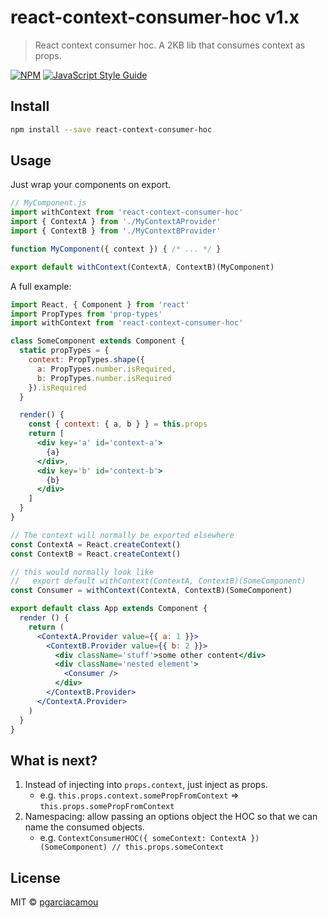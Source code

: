 # react-context-consumer-hoc v1.x

> React context consumer hoc. A 2KB lib that consumes context as props.

[![NPM](https://img.shields.io/npm/v/react-context-consumer-hoc.svg)](https://www.npmjs.com/package/react-context-consumer-hoc) [![JavaScript Style Guide](https://img.shields.io/badge/code_style-standard-brightgreen.svg)](https://standardjs.com)

## Install

```bash
npm install --save react-context-consumer-hoc
```

## Usage

Just wrap your components on export.

```jsx
// MyComponent.js
import withContext from 'react-context-consumer-hoc'
import { ContextA } from './MyContextAProvider'
import { ContextB } from './MyContextBProvider'

function MyComponent({ context }) { /* ... */ }

export default withContext(ContextA, ContextB)(MyComponent)
```

A full example:

```jsx
import React, { Component } from 'react'
import PropTypes from 'prop-types'
import withContext from 'react-context-consumer-hoc'

class SomeComponent extends Component {
  static propTypes = {
    context: PropTypes.shape({
      a: PropTypes.number.isRequired,
      b: PropTypes.number.isRequired
    }).isRequired
  }

  render() {
    const { context: { a, b } } = this.props
    return [
      <div key='a' id='context-a'>
        {a}
      </div>,
      <div key='b' id='context-b'>
        {b}
      </div>
    ]
  }
}

// The context will normally be exported elsewhere
const ContextA = React.createContext()
const ContextB = React.createContext()

// this would normally look like
//   export default withContext(ContextA, ContextB)(SomeComponent)
const Consumer = withContext(ContextA, ContextB)(SomeComponent)

export default class App extends Component {
  render () {
    return (
      <ContextA.Provider value={{ a: 1 }}>
        <ContextB.Provider value={{ b: 2 }}>
          <div className='stuff'>some other content</div>
          <div className='nested element'>
            <Consumer />
          </div>
        </ContextB.Provider>
      </ContextA.Provider>
    )
  }
}
```

## What is next?

1. Instead of injecting into `props.context`, just inject as props.
    - e.g. `this.props.context.somePropFromContext` => `this.props.somePropFromContext`
2. Namespacing: allow passing an options object the HOC so that we can name the consumed objects.
    - e.g. `ContextConsumerHOC({ someContext: ContextA })(SomeComponent) // this.props.someContext`

## License

MIT © [pgarciacamou](https://github.com/pgarciacamou)
